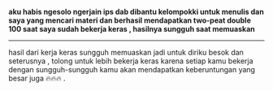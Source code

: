 <strong> aku habis ngesolo ngerjain ips dab dibantu kelompokki untuk menulis dan saya yang mencari materi dan berhasil mendapatkan two-peat double 100 saat saya sudah bekerja keras , hasilnya sungguh saat memuaskan </strong>

<hr>

hasil dari kerja keras sungguh memuaskan jadi untuk diriku besok dan seterusnya , tolong untuk lebih bekerja keras karena setiap kamu bekerja dengan sungguh-sungguh kamu akan mendapatkan keberuntungan yang besar juga 🔥🔥🔥 .
